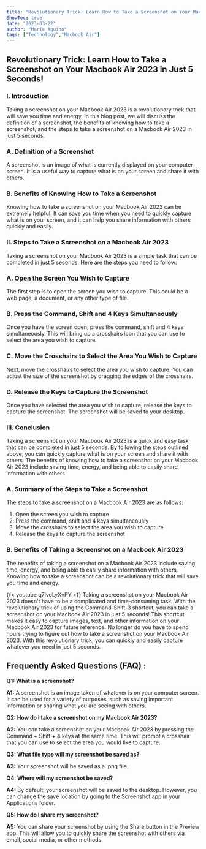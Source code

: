 ```yaml
---
title: "Revolutionary Trick: Learn How to Take a Screenshot on Your Macbook Air 2023 in Just 5 Seconds!"
ShowToc: true 
date: "2023-03-22"
author: "Marie Aquino" 
tags: ["Technology","Macbook Air"]
---
```

<h2>Revolutionary Trick: Learn How to Take a Screenshot on Your Macbook Air 2023 in Just 5 Seconds!</h2>

<h3>I. Introduction</h3>

Taking a screenshot on your Macbook Air 2023 is a revolutionary trick that will save you time and energy. In this blog post, we will discuss the definition of a screenshot, the benefits of knowing how to take a screenshot, and the steps to take a screenshot on a Macbook Air 2023 in just 5 seconds. 

<h3>A. Definition of a Screenshot</h3>

A screenshot is an image of what is currently displayed on your computer screen. It is a useful way to capture what is on your screen and share it with others.

<h3>B. Benefits of Knowing How to Take a Screenshot</h3>

Knowing how to take a screenshot on your Macbook Air 2023 can be extremely helpful. It can save you time when you need to quickly capture what is on your screen, and it can help you share information with others quickly and easily. 

<h3>II. Steps to Take a Screenshot on a Macbook Air 2023</h3>

Taking a screenshot on your Macbook Air 2023 is a simple task that can be completed in just 5 seconds. Here are the steps you need to follow: 

<h3>A. Open the Screen You Wish to Capture</h3>

The first step is to open the screen you wish to capture. This could be a web page, a document, or any other type of file. 

<h3>B. Press the Command, Shift and 4 Keys Simultaneously</h3>

Once you have the screen open, press the command, shift and 4 keys simultaneously. This will bring up a crosshairs icon that you can use to select the area you wish to capture. 

<h3>C. Move the Crosshairs to Select the Area You Wish to Capture</h3>

Next, move the crosshairs to select the area you wish to capture. You can adjust the size of the screenshot by dragging the edges of the crosshairs. 

<h3>D. Release the Keys to Capture the Screenshot</h3>

Once you have selected the area you wish to capture, release the keys to capture the screenshot. The screenshot will be saved to your desktop. 

<h3>III. Conclusion</h3>

Taking a screenshot on your Macbook Air 2023 is a quick and easy task that can be completed in just 5 seconds. By following the steps outlined above, you can quickly capture what is on your screen and share it with others. The benefits of knowing how to take a screenshot on your Macbook Air 2023 include saving time, energy, and being able to easily share information with others. 

<h3>A. Summary of the Steps to Take a Screenshot</h3>

The steps to take a screenshot on a Macbook Air 2023 are as follows: 

1. Open the screen you wish to capture 
2. Press the command, shift and 4 keys simultaneously 
3. Move the crosshairs to select the area you wish to capture 
4. Release the keys to capture the screenshot 

<h3>B. Benefits of Taking a Screenshot on a Macbook Air 2023</h3>

The benefits of taking a screenshot on a Macbook Air 2023 include saving time, energy, and being able to easily share information with others. Knowing how to take a screenshot can be a revolutionary trick that will save you time and energy.

{{< youtube q7lvoLyXvPY >}} 
Taking a screenshot on your Macbook Air 2023 doesn't have to be a complicated and time-consuming task. With the revolutionary trick of using the Command-Shift-3 shortcut, you can take a screenshot on your Macbook Air 2023 in just 5 seconds! This shortcut makes it easy to capture images, text, and other information on your Macbook Air 2023 for future reference. No longer do you have to spend hours trying to figure out how to take a screenshot on your Macbook Air 2023. With this revolutionary trick, you can quickly and easily capture whatever you need in just 5 seconds.

## Frequently Asked Questions (FAQ) :
**Q1: What is a screenshot?**

**A1:** A screenshot is an image taken of whatever is on your computer screen. It can be used for a variety of purposes, such as saving important information or sharing what you are seeing with others.

**Q2: How do I take a screenshot on my Macbook Air 2023?**

**A2:** You can take a screenshot on your Macbook Air 2023 by pressing the Command + Shift + 4 keys at the same time. This will prompt a crosshair that you can use to select the area you would like to capture.

**Q3: What file type will my screenshot be saved as?**

**A3:** Your screenshot will be saved as a .png file.

**Q4: Where will my screenshot be saved?**

**A4:** By default, your screenshot will be saved to the desktop. However, you can change the save location by going to the Screenshot app in your Applications folder.

**Q5: How do I share my screenshot?**

**A5:** You can share your screenshot by using the Share button in the Preview app. This will allow you to quickly share the screenshot with others via email, social media, or other methods.





